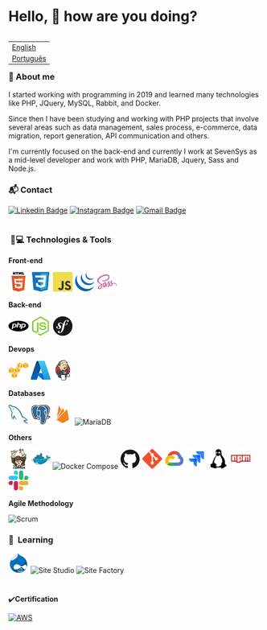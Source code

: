 # Hello, 👋 how are you doing?

<table align="right">
 <tr><td><a href="README.md">English</a></td></tr>
 <tr><td><a href="README_pt.md">Português</a></td></tr>
</table>

### 💬 About me

I started working with programming in 2019 and learned many technologies like PHP, JQuery, MySQL, Rabbit, and Docker.
<p>
Since then I have been studying and working with PHP projects that involve several areas such as data management, sales process, e-commerce, data migration, report generation, API communication and others.
</p>
<p>I'm currently focused on the back-end and currently I work at SevenSys as a mid-level developer and work with PHP, MariaDB, Jquery, Sass and Node.js.</p>

### 📬 Contact
<p>

[![Linkedin Badge](https://img.shields.io/badge/-%20carlosviniciusmelo-blue?style=flat-square&logo=Linkedin&logoColor=white&link=https://www.linkedin.com/in/carlosviniciusmelo/)](https://www.linkedin.com/in/carlosviniciusmelo/)
[![Instagram Badge](https://img.shields.io/badge/-%20carlosviniciusm-purple?style=flat-square&logo=instagram&logoColor=white&link=https://www.instagram.com/carlosviniciusm/?hl=pt-br)](https://instagram.com/carlosviniciusm)
[![Gmail Badge](https://img.shields.io/badge/-%20cvmm321@gmail.com-white?style=flat-square&logo=Gmail&logoColor=red&link=mailto:cvmm321@gmail.com)](mailto:cvmm321@gmail.com)

#
### <b>&nbsp;🚀💻 Technologies & Tools</b></summary><br/>

<strong>Front-end</strong>
<p align="left"> 
<img src="https://raw.githubusercontent.com/devicons/devicon/master/icons/html5/html5-original-wordmark.svg" alt="html5" title="HTML5" width="40" height="40"/>
<img src="https://raw.githubusercontent.com/devicons/devicon/master/icons/css3/css3-original.svg" alt="CSS" title="CSS" width="40" height="40"/>
<img src="https://raw.githubusercontent.com/devicons/devicon/master/icons/javascript/javascript-original.svg" alt="Javascript" title="Javascript" width="40" height="40"/>
<img src="https://raw.githubusercontent.com/devicons/devicon/master/icons/jquery/jquery-original.svg" alt="JQuery" title="JQuery" width="40" height="40"/>
<img src="https://raw.githubusercontent.com/devicons/devicon/master/icons/sass/sass-original.svg" alt="Sass" title="Sass" width="40" height="40"/>
</p>

<strong>Back-end</strong>
<p align="left">
  <img src="https://raw.githubusercontent.com/devicons/devicon/master/icons/php/php-plain.svg" alt="PHP" title="PHP" width="40" height="40"/>
  <img src="https://raw.githubusercontent.com/devicons/devicon/master/icons/nodejs/nodejs-original.svg" alt="Node.js" title="Node.js" width="40" height="40"/>
  <img src="https://raw.githubusercontent.com/devicons/devicon/master/icons/symfony/symfony-original.svg" alt="Symfony" title="Symfony" width="40" height="40"/>
</p>

<strong>Devops</strong>
<p align="left"> 
  <img src="https://raw.githubusercontent.com/devicons/devicon/master/icons/amazonwebservices/amazonwebservices-original.svg" alt="AWS" title="AWS" width="40" height="40"/>
  <img src="https://raw.githubusercontent.com/devicons/devicon/master/icons/azure/azure-original.svg" alt="Azure" title="Azure" width="40" height="40"/>
  <img src="https://raw.githubusercontent.com/devicons/devicon/master/icons/jenkins/jenkins-original.svg" alt="Jenkins" title="Jenkins" width="40" height="40"/>
</p>

<strong>Databases</strong>
<p align="left">
  <img src="https://raw.githubusercontent.com/devicons/devicon/master/icons/mysql/mysql-original.svg" alt="Mysql" title="Mysql" width="40" height="40"/>
  <img src="https://raw.githubusercontent.com/devicons/devicon/master/icons/postgresql/postgresql-original.svg" alt="PostgreSQL" title="PostgreSQL" width="40" height="40"/>
  <img src="https://raw.githubusercontent.com/devicons/devicon/master/icons/firebase/firebase-plain.svg" alt="Firebase" title="Firebase" width="40" height="40"/>
  <img src="https://cdn.worldvectorlogo.com/logos/mariadb.svg" alt="MariaDB" title="MariaDB" width="40" height="40"/>
</p>

<strong>Others</strong>
<p align="left">
  <img src="https://raw.githubusercontent.com/devicons/devicon/master/icons/composer/composer-original.svg" alt="Composer" title="Composer" width="40" height="40"/>
  <img src="https://raw.githubusercontent.com/devicons/devicon/master/icons/docker/docker-original.svg" alt="Docker" title="Docker" width="40" height="40"/>
  <img src="https://miro.medium.com/max/770/1*YE-fApWn9PXN9B3k7DY4FA.png" alt="Docker Compose" title="Docker Compose" width="40" height="40"/>
  <img src="https://raw.githubusercontent.com/devicons/devicon/master/icons/github/github-original.svg" alt="Github" title="Github" width="40" height="40"/>
  <img src="https://raw.githubusercontent.com/devicons/devicon/master/icons/git/git-original.svg" alt="Git" title="Git" width="40" height="40"/>
  <img src="https://raw.githubusercontent.com/devicons/devicon/master/icons/googlecloud/googlecloud-original.svg" alt="Google Cloud" title="Google Cloud" width="40" height="40"/>
  <img src="https://raw.githubusercontent.com/devicons/devicon/master/icons/jira/jira-original.svg" alt="Jira" title="Jira" width="40" height="40"/>
  <img src="https://raw.githubusercontent.com/devicons/devicon/master/icons/linux/linux-plain.svg" alt="Linux" title="Linux" width="40" height="40"/>
  <img src="https://raw.githubusercontent.com/devicons/devicon/master/icons/npm/npm-original-wordmark.svg" alt="Npm" title="Npm" width="40" height="40"/>
  <img src="https://raw.githubusercontent.com/devicons/devicon/master/icons/slack/slack-original.svg" alt="Slack" title="Slack" width="40" height="40"/>
</p>

<strong>Agile Methodology</strong>
<p align="left">
  <img src="https://seeklogo.com/images/S/scrum-logo-B057CBD9B8-seeklogo.com.png" alt="Scrum" title="Scrum" width="40" height="40"/>
</p>

### <b>:brain: &nbsp;Learning</b></summary><br/>
<p align="left"> 
  <img src="https://raw.githubusercontent.com/devicons/devicon/master/icons/drupal/drupal-original.svg" alt="Drupal" title="Drupal" width="40" height="40"/>
  <img src="https://www.acquia.com/sites/default/files/styles/product_header_icon/public/media/image/2020-12/Site-Studio-Logo.png?itok=sZ3wHzMF" alt="Site Studio" title="Site Studio" width="40" height="40"/>
  <img src="https://www.acquia.com/sites/default/files/styles/product_header_icon/public/media/image/2020-12/Site-Factory-Logo.png?itok=ShFiljZ6" alt="Site Factory" title="Site Factory" width="40" height="40"/>
</p>

#
:heavy_check_mark:<strong>Certification</strong>

<p align="left">
  <a href="https://www.credly.com/badges/73f465d8-e4da-4b5d-a9e7-c7f9370c9625">
    <img src="https://cdn.worldvectorlogo.com/logos/amazon-icon-1.svg" alt="AWS" title="AWS" width="40" height="40"/>
  </a>
</p>


